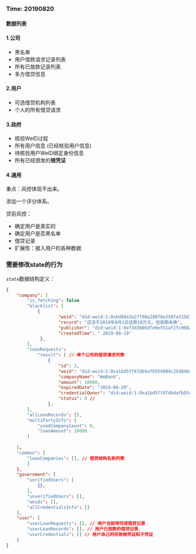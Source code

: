 ### Time: 20190820

#### 数据列表

#### 1.公司

- 黑名单
- 用户借款请求记录列表
- 所有已放款记录列表
- 多方借贷信息

#### 2.用户

- 可选借贷机构列表
- 个人的所有借贷请求

#### 3.政府

- 核验WeID过程
- 所有用户信息 (已经核验用户信息)
- 待核验用户WeID绑定身份信息
- 所有已经颁发的**根凭证**

#### 4.通用

重点：风控体现不出来。

添加一个评分体系。

贷前风控：

- 确定用户是真实的
- 确定用户是否黑名单
- 借贷记录
- 扩展性：接入用户的各种数据

### 需要修改state的行为

`state`数据结构定义：

```json
{
    "company": [
        "is_fetching": false
        "blacklist": [
        	{
                    "weid": "did:weid:1:0xbd88a3e27798a28970a358fa315673d11cc599a3",
                    "record": "应该于2019年8月1日还款10万元，但逾期未换",
                    "publisher": "did:weid:1:0xf3d3b86dfe9e551af2fc908a47663e921705f855",
                    "createdTime": " 2019-08-19"
             },
    	],
    	"loanRequests": 
			"result": [ // 单个公司的借贷请求列表
                {
                    "id": 2,
                    "weid": "did:weid:1:0xa1bd5ff47db4afb554004c25d846a9fe14f726cd",
                    "companyName": "WeBank",
                    "amount": 10000,
                    "expiredDate": "2019-08-20",
                    "credentialOwner": "did:weid:1:0xa1bd5ff47db4afb554004c25d846a9fe14f726cd",
                    "status": 0 // 
                },
        ],
		"allLoanRecords": [],
		"multiPartyInfo": [
            "usedCompanyCount": 0,
            "loanAmount": 10000
        ]
		
    ]，
	"common": [
        "loanCompanies": [], // 借贷结构名称列表
        ]
    ], 
    "government": [
        "verifiedUsers": [
        	{},
    	],
		"unverifiedUsers": [],
		"weids": [],
		"allCredentialsInfo": []
	],
	"user": [  
        "userLoanRequests": [], // 用户当前待完成借贷记录
		"userLoanRecords": [], // 用户已放款的借贷记录,
		"userCredentials": [] // 用户自己的存放根凭证和子凭证
    ]
}
```



### 